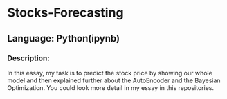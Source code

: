# Stocks-Forecasting
## Language: Python(ipynb)
###  Description:
In this essay, my task is to predict the stock price by showing our whole model and then explained further about the AutoEncoder and the Bayesian Optimization.
You could look more detail in my essay in this repositories.

